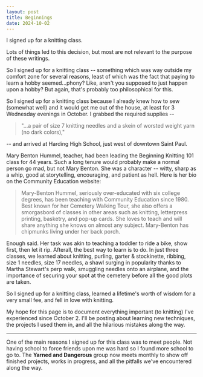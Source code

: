 ```yaml
---
layout: post
title: Beginnings
date: 2024-10-02
---
```



I signed up for a knitting class. 


Lots of things led to this decision, but most are not relevant to the purpose of these writings. 


So I signed up for a knitting class -- something which was way outside my comfort zone for several reasons, least of which was the fact that paying to learn a hobby seemed...phony? Like, aren't you supposed to just happen upon a hobby? But again, that's probably too philosophical for this. 


So I signed up for a knitting class because I already knew how to sew (somewhat well) and it would get me out of the house, at least for 3 Wednesday evenings in October. I grabbed the required supplies -- 

> "...a pair of size 7 knitting needles and a skein of worsted weight yarn (no dark colors)," 

-- and arrived at Harding High School, just west of downtown Saint Paul.


Mary Benton Hummel, teacher, had been leading the Beginning Knitting 101 class for 44 years. Such a long tenure would probably make a normal person go mad, but not Mary Benton. She was a character -- witty, sharp as a whip, good at storytelling, encouraging, and patient as hell. Here is her bio on the Community Education website:

> Mary-Benton Hummel, seriously over-educated with six college degrees, has been teaching with Community Education since 1980. Best known for her Cemetery Walking Tour, she also offers a smorgasbord of classes in other areas such as knitting, letterpress printing, basketry, and pop-up cards. She loves to teach and will share anything she knows on almost any subject. Mary-Benton has chipmunks living under her back porch.

Enough said. Her task was akin to teaching a toddler to ride a bike, show first, then let it rip. Afterall, the best way to learn is to do. In just three classes, we learned about knitting, purling, garter & stockinette, ribbing, size 1 needles, size 17 needles, a shawl surging in popularity thanks to Martha Stewart's perp walk, smuggling needles onto an airplane, and the importance of securing your spot at the cemetery before all the good plots are taken. 


So I signed up for a knitting class, learned a lifetime's worth of wisdom for a very small fee, and fell in love with knitting. 


My hope for this page is to document everything important (to knitting) I've experienced since October 2. I'll be posting about learning new techniques, the projects I used them in, and all the hilarious mistakes along the way. 


-----

One of the main reasons I signed up for this class was to meet people. Not having school to force friends upon me was hard so I found more school to go to. The **Yarned and Dangerous** group now meets monthly to show off finished projects, works in progress, and all the pitfalls we've encountered along the way. 